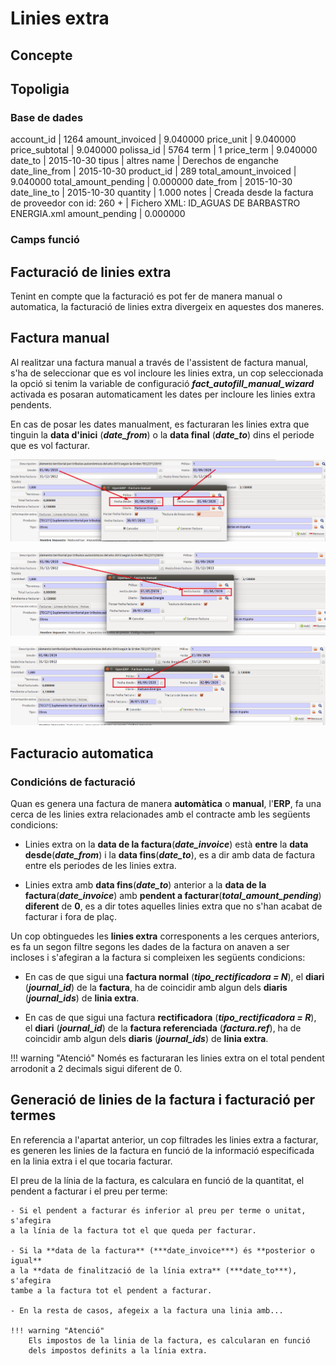 # Linies extra

## Concepte

## Topoligia

### Base de dades

account_id            | 1264
amount_invoiced       | 9.040000
price_unit            | 9.040000
price_subtotal        | 9.040000
polissa_id            | 5764
term                  | 1
price_term            | 9.040000
date_to               | 2015-10-30
tipus                 | altres
name                  | Derechos de enganche
date_line_from        | 2015-10-30
product_id            | 289
total_amount_invoiced | 9.040000
total_amount_pending  | 0.000000
date_from             | 2015-10-30
date_line_to          | 2015-10-30
quantity              | 1.000
notes                 | Creada desde la factura de proveedor con id: 260                                                                              +
                      | Fichero XML: ID_AGUAS DE BARBASTRO ENERGIA.xml
amount_pending        | 0.000000


### Camps funció



## Facturació de linies extra
Tenint en compte que la facturació es pot fer de manera manual o automatica,
la facturació de linies extra divergeix en aquestes dos maneres.

## Factura manual

Al realitzar una factura manual a través de l'assistent de factura manual, s'ha
de seleccionar que es vol incloure les linies extra, un cop seleccionada la
opció si tenim la variable de configuració ***fact_autofill_manual_wizard***
activada es posaran automaticament les dates per incloure les linies extra
pendents.

En cas de posar les dates manualment, es facturaran les linies extra que
tinguin la **data d'inici** (***date_from***) o la **data final** (***date_to***)
dins el periode que es vol facturar.

![](_static/lineas_extra/manual_invoice_1.png)

![](_static/lineas_extra/manual_invoice_2.png)

![](_static/lineas_extra/manual_invoice_3.png)

## Facturacio automatica

### Condicións de facturació

Quan es genera una factura de manera **automàtica** o **manual**, l'**ERP**,
fa una cerca de les linies extra relacionades amb el contracte amb les següents condicions:

- Linies extra on la **data de la factura**(***date_invoice***) està **entre**
la **data desde**(***date_from***) i la **data fins**(***date_to***), es
a dir amb data de factura entre els periodes de les linies extra.

- Linies extra amb **data fins**(***date_to***) anterior a
la **data de la factura**(***date_invoice***) amb **pendent a
facturar**(***total_amount_pending***) **diferent** de **0**, es a dir
totes aquelles linies extra que no s'han acabat de facturar i fora de plaç.


Un cop obtinguedes les **linies extra** corresponents a les cerques
anteriors, es fa un segon filtre segons les dades de la factura on anaven
a ser incloses i s'afegiran a la factura si compleixen les següents condicions:

- En cas de que sigui una **factura normal** (***tipo_rectificadora = N***), el
**diari** (***journal_id***) de la **factura**, ha de coincidir amb algun dels
**diaris** (***journal_ids***) de **linia extra**.

- En cas de que sigui una factura **rectificadora**
(***tipo_rectificadora = R***), el **diari** (***journal_id***) de
la **factura referenciada** (***factura.ref***),
ha de coincidir amb algun dels **diaris** (***journal_ids***)
de **linia extra**.

!!! warning "Atenció"
    Només es facturaran les linies extra on el total pendent
    arrodonit a 2 decimals sigui diferent de 0.

## Generació de linies de la factura i facturació per termes

En referencia a l'apartat anterior, un cop filtrades les linies extra a
facturar, es generen les linies de la factura en funció de la informació
especificada en la linia extra i el que tocaria facturar.

El preu de la línia de la factura, es calculara en funció de la quantitat, el
pendent a facturar i el preu per terme:

    - Si el pendent a facturar és inferior al preu per terme o unitat, s'afegira
    a la línia de la factura tot el que queda per facturar.

    - Si la **data de la factura** (***date_invoice***) és **posterior o igual**
    a la **data de finalització de la línia extra** (***date_to***), s'afegira
    tambe a la factura tot el pendent a facturar.

    - En la resta de casos, afegeix a la factura una linia amb...

    !!! warning "Atenció"
        Els impostos de la linia de la factura, es calcularan en funció
        dels impostos definits a la línia extra.

